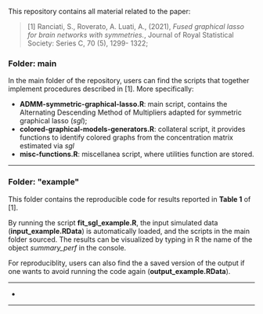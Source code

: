 This repository contains all material related to the paper:

> [1] Ranciati, S., Roverato, A. Luati, A., (2021), *Fused graphical lasso for brain networks with symmetries.*, Journal of Royal Statistical Society: Series C, 70 (5), 1299- 1322;

### Folder: main
In the main folder of the repository, users can find the scripts that together implement procedures described in [1].
More specifically:

- **ADMM-symmetric-graphical-lasso.R**: main script, contains the Alternating Descending Method of Multipliers adapted for symmetric graphical lasso (*sgl*);
- **colored-graphical-models-generators.R**: collateral script, it provides functions to identify colored graphs from the concentration matrix estimated via *sgl*
- **misc-functions.R**: miscellanea script, where utilities function are stored.

---

### Folder: "example"
This folder contains the reproducible code for results reported in **Table 1** of [1].

By running the script **fit_sgl_example.R**, the input simulated data (**input_example.RData**) is automatically loaded, and the scripts in the main folder sourced. The results can be visualized by typing in R the name of the object *summary_perf* in the console.

For reproduciblity, users can also find the a saved version of the output if one wants to avoid running the code again (**output_example.RData**).

---
* 
---
